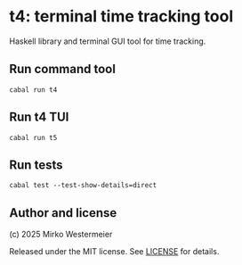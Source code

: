 # t4: terminal time tracking tool

Haskell library and terminal GUI tool for time tracking.

## Run command tool

    cabal run t4

## Run t4 TUI

    cabal run t5

## Run tests

    cabal test --test-show-details=direct

## Author and license

(c) 2025 Mirko Westermeier

Released under the MIT license. See [LICENSE](LICENSE) for details.
